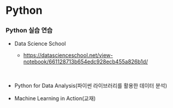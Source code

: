 # Python 

### Python 실습 연습

- Data Science School
  - https://datascienceschool.net/view-notebook/661128713b654edc928ecb455a826b1d/

  ​

- Python for Data Analysis(파이썬 라이브러리를 활용한 데이터 분석)



- Machine Learning in Action(교재)